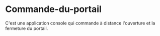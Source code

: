 # Commande-du-portail
C'est une application console qui commande à distance l'ouverture et la fermeture du portail.
